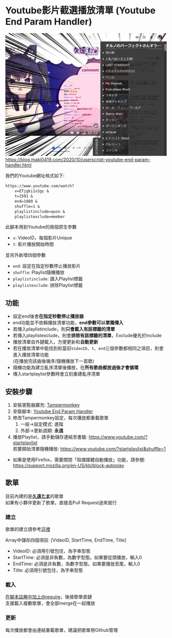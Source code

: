 ﻿# Youtube影片截選播放清單 (Youtube End Param Handler)
![](demo.png)
https://blog.maki0419.com/2020/10/userscript-youtube-end-param-handler.html

我們的Youtube網址格式如下:

	https://www.youtube.com/watch?
		v=ETjgki1sSgc &
		t=1591 &
		end=1880 &
		shuffle=1 &
		playlistinclude=quon &
		playlistexclude=member

此腳本用到Youtube的兩個原生參數

- `v`: VideoID，每個影片Unique
- `t`: 影片播放開始時間

並另外新增四個參數

- `end`: 設定在指定秒數停止播放影片
- `shuffle`: Playlist隨機播放
- `playlistinclude`: 讀入Playlist標籤
- `playlistexclude`: 排除Playlist標籤 

## 功能
- 設定end後會**在指定秒數停止播放器**
- end功能並不依賴播放清單功能，**end參數可以單獨傳入**
- 若傳入playlistinclude，則**只會載入有該標籤的清單**
- 若傳入playlistexclude，則會**排除有該標籤的清單**，Exclude優先於Include
- 播放清單自外鏈載入，方便更新和**自動更新**
- 若在播放清單中能找到和當前`VideoID`、`t`、`end`三個參數都相同之項目，則會進入播放清單功能 \
(在播放完該曲後循序/隨機播放下一首歌)
- 隨機功能為建立亂序清單後播放，在**所有歌曲都放過後才會循環**
- 傳入startplaylist參數時會立刻重建亂序清單

## 安裝步驟
1. 安裝瀏覧器擴充: [Tampermonkey](https://www.tampermonkey.net/)
2. 安裝腳本: [Youtube End Param Handler](https://github.com/jim60105/TampermonkeyScript/raw/main/Youtube%20End%20Param%20Handler/YoutubeEndParamHandler.user.js)
3. 修改Tampermonkey設定，每次播放都重載歌單
	1. 一般→設定模式: 進階
	2. 外部→更新週期: **永遠**
4. 播放Playlist，請手動儲存連結至書籤: https://www.youtube.com/?startplaylist \
若要開始清單隨機播放: https://www.youtube.com/?startplaylist&shuffle=1
- 如果是使用Firefox，需要關閉「阻擋媒體自動播放」功能，請參閱: \
https://support.mozilla.org/en-US/kb/block-autoplay 

## 歌單
目前內建的是[**久遠たま**](https://www.youtube.com/channel/UCBC7vYFNQoGPupe5NxPG4Bw)的歌單\
如果有小夥伴更新了歌單，直接丟Pull Request過來就行 
### 建立
歌單的建立請參考[這裡](Youtube%20End%20Param%20Handler/QuonTamaPlaylist.js)

Array中儲存四個項目: [VideoID, StartTime, EndTime, Title]

* VideoID: 必須用引號包住，為字串型態
* StartTime: 必須是非負數，為數字型態。如果要從頭播放，輸入0
* EndTime: 必須是非負數，為數字型態。如果要播放至尾，輸入0
* Title: 必須用引號包住，為字串型態

### 載入
[在腳本註解中加上@require](Youtube%20End%20Param%20Handler/YoutubeEndParamHandler.user.js#L10)，後接歌單直鏈\
支援載入複數歌單，會全部merge在一起播放

### 更新
每次播放都會由連結重載歌單，建議把歌單用Github管理
